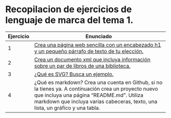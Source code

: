 # Recopilacion de ejercicios de lenguaje de marca del tema 1.

Ejercicio | Enunciado
----------|----------
1|[Crea una página web sencilla con un encabezado h1 y un pequeño párrafo de texto de tu elección.](https://github.com/mrodriguezl/ejercicio-LLMM/blob/master/tema1/ejercicio1.html)
2|[Crea un documento xml que incluya información sobre un par de libros de una biblioteca.](https://github.com/mrodriguezl/ejercicio-LLMM/blob/master/tema1/ejercicio2.xml)
3|[¿Qué es SVG? Busca un ejemplo.](https://github.com/mrodriguezl/ejercicio-LLMM/blob/master/tema1/ejercicio3.xml)
4|¿Qué es markdown? Crea una cuenta en Github, si no la tienes ya. A continuación crea un proyecto nuevo que incluya una página “README.md”. Utiliza markdown que incluya varias cabeceras, texto, una lista, un gráfico y una tabla.
